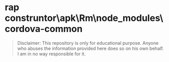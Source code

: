 # rap construntor\apk\Rm\node_modules\cordova-common
> Disclaimer: This repository is only for educational purpose. Anyone who abuses the information provided here does so on his own behalf. I am in no way responsible for it.

```





```


